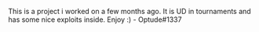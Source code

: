This is a project i worked on a few months ago. It is UD in tournaments and has some nice exploits inside.
Enjoy :) - Optude#1337
